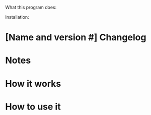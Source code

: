 What this program does:

Installation:

# [Name and version #] Changelog

# Notes

# How it works

# How to use it